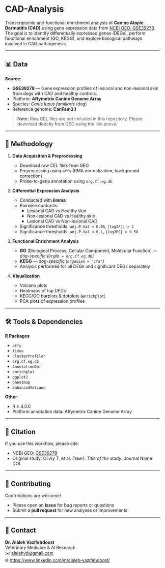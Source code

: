 # CAD-Analysis
Transcriptomic and functional enrichment analysis of **Canine Atopic Dermatitis (CAD)** using gene expression data from [NCBI GEO: GSE39278](https://www.ncbi.nlm.nih.gov/geo/query/acc.cgi?acc=GSE39278).  
The goal is to identify differentially expressed genes (DEGs), perform functional enrichment (GO, KEGG), and explore biological pathways involved in CAD pathogenesis.

---

## 📊 Data
**Source:**  
- **GSE39278** — Gene expression profiles of lesional and non-lesional skin from dogs with CAD and healthy controls.
- Platform: **Affymetrix Canine Genome Array**  
- Species: *Canis lupus familiaris* (dog)  
- Reference genome: **CanFam3.1**

> **Note:** Raw CEL files are not included in this repository. Please download directly from GEO using the link above.

---

## 🧬 Methodology

1. **Data Acquisition & Preprocessing**  
   - Download raw CEL files from GEO  
   - Preprocessing using `affy` (RMA normalization, background correction)  
   - Probe-to-gene annotation using `org.Cf.eg.db`

2. **Differential Expression Analysis**  
   - Conducted with **limma**  
   - Pairwise contrasts:  
     - Lesional CAD vs Healthy skin  
     - Non-lesional CAD vs Healthy skin  
     - Lesional CAD vs Non-lesional CAD  
   - Significance thresholds: `adj.P.Val < 0.05`, `|log2FC| > 1`
   - Significance thresholds: `adj.P.Val < 0.1`, `|log2FC| > 0.58`

3. **Functional Enrichment Analysis**  
   - **GO** (Biological Process, Cellular Component, Molecular Function) — *dog-specific (`OrgDb = org.Cf.eg.db`)*  
   - **KEGG** — *dog-specific (`organism = "cfa"`)*
   - Analysis performed for all DEGs and significant DEGs separately

4. **Visualization**  
   - Volcano plots  
   - Heatmaps of top DEGs  
   - KEGG/GO barplots & dotplots (`enrichplot`)  
   - PCA plots of expression profiles

---

## 🛠️ Tools & Dependencies

**R Packages**
- `affy`
- `limma`
- `clusterProfiler`
- `org.Cf.eg.db`
- `AnnotationDbi`
- `enrichplot`
- `ggplot2`
- `pheatmap`
- `EnhancedVolcano`

**Other**
- R ≥ 4.0.0  
- Platform annotation data: Affymetrix Canine Genome Array

---

## 📜 Citation
If you use this workflow, please cite:
- NCBI GEO: [GSE39278](https://www.ncbi.nlm.nih.gov/geo/query/acc.cgi?acc=GSE39278)  
- Original study: Olivry T, et al. (Year). *Title of the study*. Journal Name. DOI.

---

## 🤝 Contributing
Contributions are welcome!  
- Please open an **issue** for bug reports or questions  
- Submit a **pull request** for new analyses or improvements

---

## 📧 Contact
**Dr. Alaleh Vazifehdoost**  
Veterinary Medicine & AI Research  
✉️ alalehvd@gmail.com  
🌐 https://www.linkedin.com/in/alaleh-vazifehdoost/